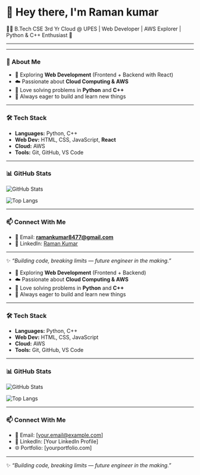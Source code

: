 # 👋 Hey there, I'm Raman kumar  

👨‍💻 B.Tech CSE 3rd Yr Cloud @ UPES | Web Developer | AWS Explorer | Python & C++ Enthusiast 🚀  

---


---

### 🌟 About Me  
- 🔭 Exploring **Web Development** (Frontend + Backend with React)  
- ☁️ Passionate about **Cloud Computing & AWS**  
- 🐍 Love solving problems in **Python** and **C++**  
- 🚀 Always eager to build and learn new things  

---

### 🛠️ Tech Stack  
- **Languages:** Python, C++  
- **Web Dev:** HTML, CSS, JavaScript, **React**  
- **Cloud:** AWS  
- **Tools:** Git, GitHub, VS Code  

---

### 📊 GitHub Stats  
![GitHub Stats](https://github-readme-stats.vercel.app/api?username=YOUR_USERNAME&show_icons=true&theme=tokyonight)  

![Top Langs](https://github-readme-stats.vercel.app/api/top-langs/?username=YOUR_USERNAME&layout=compact&theme=tokyonight)  

---

### 📫 Connect With Me  
- 📧 Email: **ramankumar8477@gmail.com**  
- 💼 LinkedIn: [Raman Kumar](https://www.linkedin.com/in/raman-kumar-82142b303/)  

---

✨ *“Building code, breaking limits — future engineer in the making.”*  

- 🔭 Exploring **Web Development** (Frontend + Backend)  
- ☁️ Passionate about **Cloud Computing & AWS**  
- 🐍 Love solving problems in **Python** and **C++**  
- 🚀 Always eager to build and learn new things  

---

### 🛠️ Tech Stack  
- **Languages:** Python, C++  
- **Web Dev:** HTML, CSS, JavaScript  
- **Cloud:** AWS  
- **Tools:** Git, GitHub, VS Code  

---

### 📊 GitHub Stats  
![GitHub Stats](https://github-readme-stats.vercel.app/api?username=YOUR_USERNAME&show_icons=true&theme=tokyonight)  

![Top Langs](https://github-readme-stats.vercel.app/api/top-langs/?username=YOUR_USERNAME&layout=compact&theme=tokyonight)  

---

### 📫 Connect With Me  
- 📧 Email: [your.email@example.com]  
- 💼 LinkedIn: [Your LinkedIn Profile]  
- 🌐 Portfolio: [yourportfolio.com]  

---

✨ *“Building code, breaking limits — future engineer in the making.”*  

